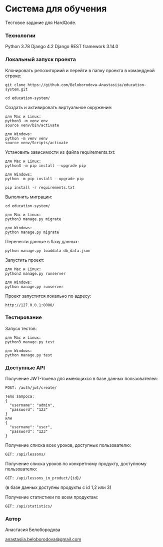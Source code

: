 # Система для обучения

Тестовое задание для HardQode.

### Технологии

Python 3.78
Django 4.2
Django REST framework 3.14.0

### Локальный запуск проекта

Клонировать репозиториий и перейти в папку проекта в команддной строке:
```
git clone https://github.com/Beloborodova-Anastasiia/education-system.git
```

```
cd education-system/
```

Создать и активировать виртуальное окружение:

```
для Mac и Linux:
python3 -m venv env
source venv/bin/activate
```
```
для Windows:
python -m venv venv
source venv/Scripts/activate 
```

Установить зависимости из файла requirements.txt:

```
для Mac и Linux:
python3 -m pip install --upgrade pip
```
```
для Windows:
python -m pip install --upgrade pip
```

```
pip install -r requirements.txt
```

Выполнить миграции:

```
cd education-system/

```
```
для Mac и Linux:
python3 manage.py migrate
```
```
для Windows:
python manage.py migrate
```

Перенести данные в базу данных:
```
python manage.py loaddata db_data.json
```

Запустить проект:

```
для Mac и Linux:
python3 manage.py runserver
```
```
для Windows:
python manage.py runserver
```
Проект запустится локально по адресу:

```
http://127.0.0.1:8000/
```


### Тестирование

Запуск тестов:
```
для Mac и Linux:
python3 manage.py test
```
```
для Windows:
python manage.py test
```

### Доступные API

Получение JWT-токена для имеющихся в базе данных пользователей:

```
POST: /auth/jwt/create/
```
```
Тело запроса:
{
  "username": "admin",
  "password": "123"
}
или
{
  "username": "user",
  "password": "123"
}
```

Получение списка всех уроков, доступных пользователю:

```
GET: /api/lessons/
```

Получение списка уроков по конкретному продукту, доступному пользователю:

```
GET: /api/lessons_in_product/{id}/
```
(в базе данных доступны продукты с id 1,2 или 3)

Получение статистики по всем продуктам:

```
GET: /api/statistics/
```

### Автор

Анастасия Белобородова 

anastasiia.beloborodova@gmail.com